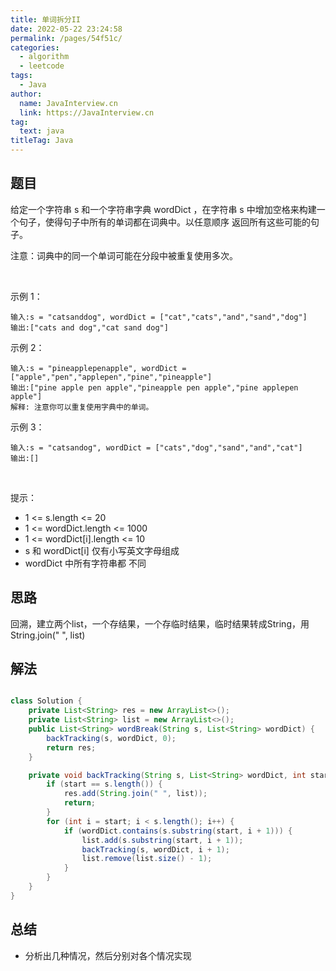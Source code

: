 ```yaml
---
title: 单词拆分II
date: 2022-05-22 23:24:58
permalink: /pages/54f51c/
categories: 
  - algorithm
  - leetcode
tags: 
  - Java
author: 
  name: JavaInterview.cn
  link: https://JavaInterview.cn
tag: 
  text: java
titleTag: Java
---
```



## 题目
给定一个字符串 s 和一个字符串字典 wordDict ，在字符串 s 中增加空格来构建一个句子，使得句子中所有的单词都在词典中。以任意顺序 返回所有这些可能的句子。

注意：词典中的同一个单词可能在分段中被重复使用多次。

 

示例 1：

    输入:s = "catsanddog", wordDict = ["cat","cats","and","sand","dog"]
    输出:["cats and dog","cat sand dog"]
示例 2：

    输入:s = "pineapplepenapple", wordDict = ["apple","pen","applepen","pine","pineapple"]
    输出:["pine apple pen apple","pineapple pen apple","pine applepen apple"]
    解释: 注意你可以重复使用字典中的单词。
示例 3：

    输入:s = "catsandog", wordDict = ["cats","dog","sand","and","cat"]
    输出:[]
 

提示：

- 1 <= s.length <= 20
- 1 <= wordDict.length <= 1000
- 1 <= wordDict[i].length <= 10
- s 和 wordDict[i] 仅有小写英文字母组成
- wordDict 中所有字符串都 不同


## 思路

回溯，建立两个list，一个存结果，一个存临时结果，临时结果转成String，用String.join(" ", list)

## 解法
```java

class Solution {
    private List<String> res = new ArrayList<>();
    private List<String> list = new ArrayList<>();
    public List<String> wordBreak(String s, List<String> wordDict) {
        backTracking(s, wordDict, 0);
        return res;
    }

    private void backTracking(String s, List<String> wordDict, int start) {
        if (start == s.length()) {
            res.add(String.join(" ", list));
            return;
        }
        for (int i = start; i < s.length(); i++) {
            if (wordDict.contains(s.substring(start, i + 1))) {
                list.add(s.substring(start, i + 1));
                backTracking(s, wordDict, i + 1);
                list.remove(list.size() - 1);
            }
        }
    }
}
```

## 总结

- 分析出几种情况，然后分别对各个情况实现 
